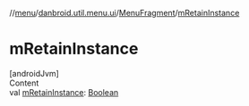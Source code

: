 //[menu](../../index.md)/[danbroid.util.menu.ui](../index.md)/[MenuFragment](index.md)/[mRetainInstance](m-retain-instance.md)



# mRetainInstance  
[androidJvm]  
Content  
val [mRetainInstance](m-retain-instance.md): [Boolean](https://kotlinlang.org/api/latest/jvm/stdlib/kotlin/-boolean/index.html)  



